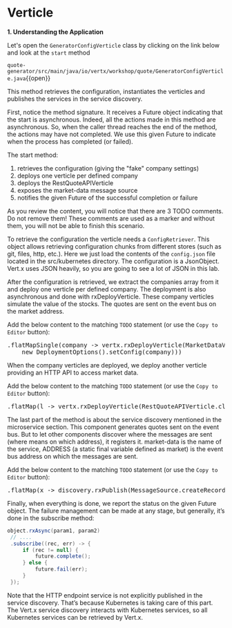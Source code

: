 # Verticle

**1. Understanding the Application**

Let's open the ``GeneratorConfigVerticle`` class by clicking on the link below and look at the `start` method

``quote-generator/src/main/java/io/vertx/workshop/quote/GeneratorConfigVerticle.java``{{open}}

This method retrieves the configuration, instantiates the verticles and publishes the services in the service discovery.

First, notice the method signature. It receives a Future object indicating that the start is asynchronous. Indeed, all the actions made in this method are asynchronous. So, when the caller thread reaches the end of the method, the actions may have not completed. We use this given Future to indicate when the process has completed (or failed).

The start method:

1. retrieves the configuration (giving the "fake" company settings)
2. deploys one verticle per defined company
3. deploys the RestQuoteAPIVerticle
4. exposes the market-data message source
5. notifies the given Future of the successful completion or failure

As you review the content, you will notice that there are 3 TODO comments. Do not remove them! These comments are used as a marker and without them, you will not be able to finish this scenario.

To retrieve the configuration the verticle needs a ``ConfigRetriever``. This object allows retrieving configuration chunks from different stores (such as git, files, http, etc.). Here we just load the contents of the ``config.json`` file located in the src/kubernetes directory. The configuration is a JsonObject. Vert.x uses JSON heavily, so you are going to see a lot of JSON in this lab.

After the configuration is retrieved, we extract the companies array from it and deploy one verticle per defined company. The deployment is also asynchronous and done with rxDeployVerticle. These company verticles simulate the value of the stocks. The quotes are sent on the event bus on the market address.

Add the below content to the matching `TODO` statement (or use the `Copy to Editor` button):
      
<pre class="file" data-filename="src/main/java/io/vertx/workshop/quote/GeneratorConfigVerticle.java" data-target="insert" data-marker="// TODO: MarketDataVerticle">
.flatMapSingle(company -> vertx.rxDeployVerticle(MarketDataVerticle.class.getName(),
    new DeploymentOptions().setConfig(company)))
</pre>

When the company verticles are deployed, we deploy another verticle providing an HTTP API to access market data. 

Add the below content to the matching `TODO` statement (or use the `Copy to Editor` button):

<pre class="file" data-filename="src/main/java/io/vertx/workshop/quote/GeneratorConfigVerticle.java" data-target="insert" data-marker="// TODO: RestQuoteAPIVerticle">
.flatMap(l -> vertx.rxDeployVerticle(RestQuoteAPIVerticle.class.getName()))
</pre>

The last part of the method is about the service discovery mentioned in the microservice section. This component generates quotes sent on the event bus. But to let other components discover where the messages are sent (where means on which address), it registers it. market-data is the name of the service, ADDRESS (a static final variable defined as market) is the event bus address on which the messages are sent.

Add the below content to the matching `TODO` statement (or use the `Copy to Editor` button):

<pre class="file" data-filename="src/main/java/io/vertx/workshop/quote/GeneratorConfigVerticle.java" data-target="insert" data-marker="// TODO: ServiceDiscovery">
.flatMap(x -> discovery.rxPublish(MessageSource.createRecord("market-data", ADDRESS)))
</pre>

Finally, when everything is done, we report the status on the given Future object. The failure management can be made at any stage, but generally, it’s done in the subscribe method:
                                                                                   

```java
object.rxAsync(param1, param2)
 // ....
 .subscribe((rec, err) -> {
     if (rec != null) {
         future.complete();
     } else {
         future.fail(err);
     }
 });
```

Note that the HTTP endpoint service is not explicitly published in the service discovery. That’s because Kubernetes is taking care of this part. The Vert.x service discovery interacts with Kubernetes services, so all Kubernetes services can be retrieved by Vert.x.